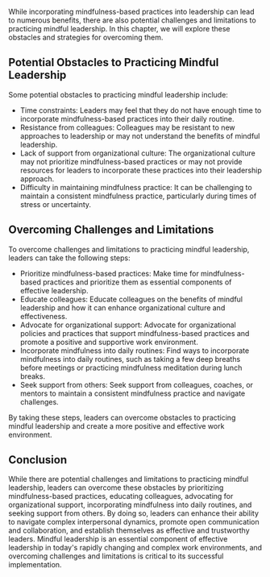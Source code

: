 
While incorporating mindfulness-based practices into leadership can lead to numerous benefits, there are also potential challenges and limitations to practicing mindful leadership. In this chapter, we will explore these obstacles and strategies for overcoming them.

Potential Obstacles to Practicing Mindful Leadership
----------------------------------------------------

Some potential obstacles to practicing mindful leadership include:

* Time constraints: Leaders may feel that they do not have enough time to incorporate mindfulness-based practices into their daily routine.
* Resistance from colleagues: Colleagues may be resistant to new approaches to leadership or may not understand the benefits of mindful leadership.
* Lack of support from organizational culture: The organizational culture may not prioritize mindfulness-based practices or may not provide resources for leaders to incorporate these practices into their leadership approach.
* Difficulty in maintaining mindfulness practice: It can be challenging to maintain a consistent mindfulness practice, particularly during times of stress or uncertainty.

Overcoming Challenges and Limitations
-------------------------------------

To overcome challenges and limitations to practicing mindful leadership, leaders can take the following steps:

* Prioritize mindfulness-based practices: Make time for mindfulness-based practices and prioritize them as essential components of effective leadership.
* Educate colleagues: Educate colleagues on the benefits of mindful leadership and how it can enhance organizational culture and effectiveness.
* Advocate for organizational support: Advocate for organizational policies and practices that support mindfulness-based practices and promote a positive and supportive work environment.
* Incorporate mindfulness into daily routines: Find ways to incorporate mindfulness into daily routines, such as taking a few deep breaths before meetings or practicing mindfulness meditation during lunch breaks.
* Seek support from others: Seek support from colleagues, coaches, or mentors to maintain a consistent mindfulness practice and navigate challenges.

By taking these steps, leaders can overcome obstacles to practicing mindful leadership and create a more positive and effective work environment.

Conclusion
----------

While there are potential challenges and limitations to practicing mindful leadership, leaders can overcome these obstacles by prioritizing mindfulness-based practices, educating colleagues, advocating for organizational support, incorporating mindfulness into daily routines, and seeking support from others. By doing so, leaders can enhance their ability to navigate complex interpersonal dynamics, promote open communication and collaboration, and establish themselves as effective and trustworthy leaders. Mindful leadership is an essential component of effective leadership in today's rapidly changing and complex work environments, and overcoming challenges and limitations is critical to its successful implementation.
